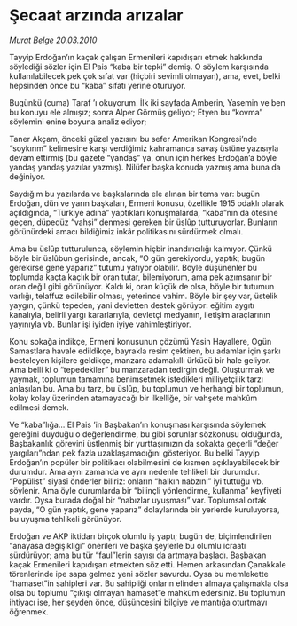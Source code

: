 # Şecaat arzında arızalar

*Murat Belge 20.03.2010*

<div class="yazi"><p>Tayyip Erdoğan’ın kaçak çalışan Ermenileri kapıdışarı etmek hakkında söylediği sözler için El Pais “kaba bir tepki” demiş. O söylem karşısında kullanılabilecek pek çok sıfat var (hiçbiri sevimli olmayan), ama, evet, belki hepsinden önce bu “kaba” sıfatı yerine oturuyor.</p>
<p>Bugünkü (cuma) Taraf ’ı okuyorum. İlk iki sayfada Amberin, Yasemin ve ben bu konuyu ele almışız; sonra Alper Görmüş geliyor; Etyen bu “kovma” söylemini enine boyuna analiz ediyor;</p>
<p>Taner Akçam, önceki güzel yazısını bu sefer Amerikan Kongresi’nde “soykırım” kelimesine karşı verdiğimiz kahramanca savaş üstüne yazısıyla devam ettirmiş (bu gazete “yandaş” ya, onun için herkes Erdoğan’a böyle yandaş yandaş yazılar yazmış). Nilüfer başka konuda yazmış ama buna da değiniyor.</p>
<p>Saydığım bu yazılarda ve başkalarında ele alınan bir tema var: bugün Erdoğan, dün ve yarın başkaları, Ermeni konusu, özellikle 1915 odaklı olarak açıldığında, “Türkiye adına” yaptıkları konuşmalarda, “kaba”nın da ötesine geçen, düpedüz “vahşi” denmesi gereken bir üslûp tutturuyorlar. Bunların görünürdeki amacı bildiğimiz inkâr politikasını sürdürmek olmalı.</p>
<p>Ama bu üslûp tutturulunca, söylemin hiçbir inandırıcılığı kalmıyor. Çünkü böyle bir üslûbun gerisinde, ancak, “O gün gerekiyordu, yaptık; bugün gerekirse gene yaparız” tutumu yatıyor olabilir. Böyle düşünenler bu toplumda kaçta kaçlık bir oran tutar, bilemiyorum, ama pek azımsanır bir oran değil gibi görünüyor. Kaldı ki, oran küçük de olsa, böyle bir tutumun varlığı, telaffuz edilebilir olması, yeterince vahim. Böyle bir şey var, üstelik yaygın, çünkü tepeden, yani devletten destek görüyor: eğitim aygıtı kanalıyla, belirli yargı kararlarıyla, devletçi medyanın, iletişim araçlarının yayınıyla vb. Bunlar işi iyiden iyiye vahimleştiriyor.</p>
<p>Konu sokağa indikçe, Ermeni konusunun çözümü Yasin Hayallere, Ogün Samastlara havale edildikçe, bayrakla resim çektiren, bu adamlar için şarkı besteleyen kişilere geldikçe, manzara adamakıllı ürkücü bir hale geliyor. Ama belli ki o “tepedekiler” bu manzaradan tedirgin değil. Oluşturmak ve yaymak, toplumun tamamına benimsetmek istedikleri milliyetçilik tarzı anlaşılan bu. Ama bu tarz, bu üslûp, bu toplumun ve herhangi bir toplumun, kolay kolay üzerinden atamayacağı bir ilkelliğe, bir vahşete mahkûm edilmesi demek.</p>
<p>Ve “kaba”lığa... El Pais ’in Başbakan’ın konuşması karşısında söylemek gereğini duyduğu o değerlendirme, bu gibi sorunlar sözkonusu olduğunda, Başbakanlık görevini üstlenmiş bir yurttaşımızın da sokakta geçerli “değer yargıları”ndan pek fazla uzaklaşamadığını gösteriyor. Bu belki Tayyip Erdoğan’ın popüler bir politikacı olabilmesini de kısmen açıklayabilecek bir durumdur. Ama aynı zamanda ve aynı nedenle tehlikeli bir durumdur. “Popülist” siyasî önderler biliriz: onların “halkın nabzını” iyi tuttuğu vb. söylenir. Ama öyle durumlarda bir “bilinçli yönlendirme, kullanma” keyfiyeti vardır. Oysa burada doğal bir “nabızlar uyuşması” var. Toplumsal ortak payda, “O gün yaptık, gene yaparız” dolaylarında bir yerlerde kuruluyorsa, bu uyuşma tehlikeli görünüyor.</p>
<p>Erdoğan ve AKP iktidarı birçok olumlu iş yaptı; bugün de, biçimlendirilen “anayasa değişikliği” önerileri ve başka şeylerle bu olumlu icraatı sürdürüyor; ama bu tür “faul”lerin sayısı da artmaya başladı. Başbakan kaçak Ermenileri kapıdışarı etmekten söz etti. Hemen arkasından Çanakkale törenlerinde ipe sapa gelmez yeni sözler savurdu. Oysa bu memlekette “hamaset”in sahipleri var. Bu sahipliği onların elinden almaya çalışmakla olsa olsa bu toplumu “çıkışı olmayan hamaset”e mahkûm edersiniz. Bu toplumun ihtiyacı ise, her şeyden önce, düşüncesini bilgiye ve mantığa oturtmayı öğrenmek.</p>
</div>
